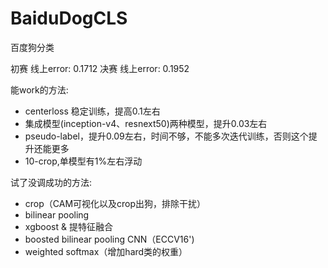 # BaiduDogCLS
百度狗分类

初赛 线上error: 0.1712
决赛 线上error: 0.1952


能work的方法:

* centerloss 稳定训练，提高0.1左右
* 集成模型(inception-v4、resnext50)两种模型，提升0.03左右
* pseudo-label，提升0.09左右，时间不够，不能多次迭代训练，否则这个提升还能更多
* 10-crop,单模型有1%左右浮动

试了没调成功的方法:

* crop（CAM可视化以及crop出狗，排除干扰）
* bilinear pooling
* xgboost & 提特征融合
* boosted bilinear pooling CNN（ECCV16')
* weighted softmax（增加hard类的权重）